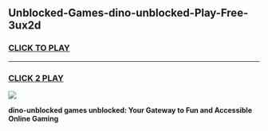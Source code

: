 
## Unblocked-Games-dino-unblocked-Play-Free-3ux2d
<h3>
<a href="https://premium76.site?title=dino-unblocked&ref=18A1">CLICK TO PLAY</a></h3>
<hr>

<h3>
<a href="https://premium76.site?title=dino-unblocked&ref=18A1">CLICK 2 PLAY</a>
  
</h3>

<a href="https://premium76.site?title=dino-unblocked&ref=18A1"><img src="https://clearcache.store/games.png"></a>


**dino-unblocked games unblocked: Your Gateway to Fun and Accessible Online Gaming**
